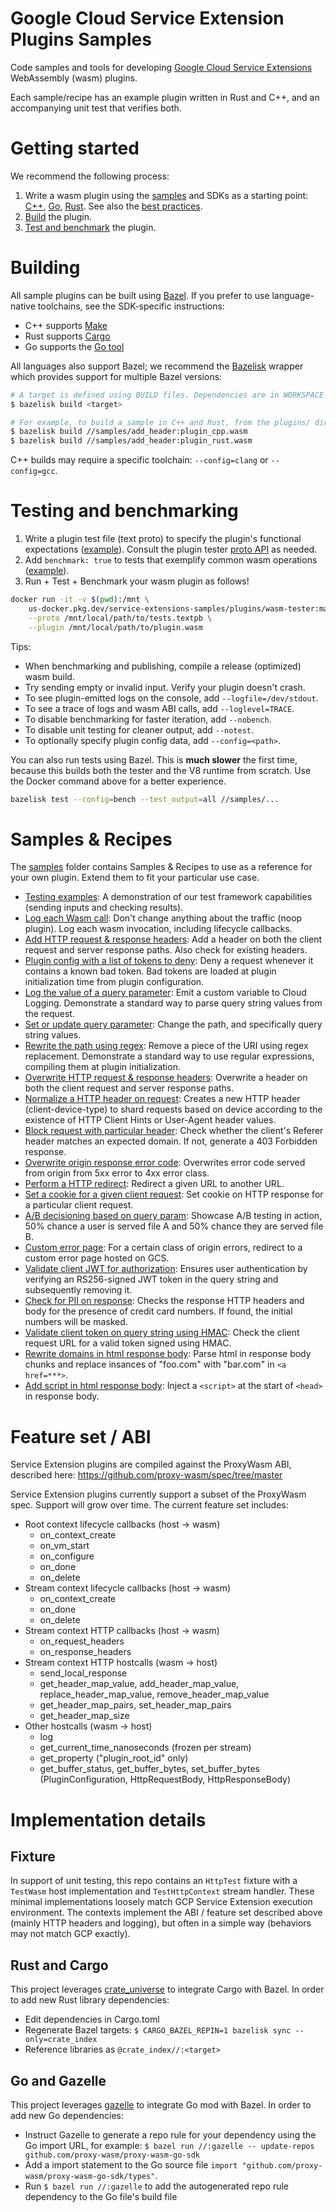 <a name="docs"></a>

# Google Cloud Service Extension Plugins Samples

Code samples and tools for developing
[Google Cloud Service Extensions](https://cloud.google.com/service-extensions/)
WebAssembly (wasm) plugins.

Each sample/recipe has an example plugin written in Rust and C++, and an
accompanying unit test that verifies both.

# Getting started

We recommend the following process:

1.  Write a wasm plugin using the [samples](#samples) and SDKs as a starting
    point: [C++](https://github.com/proxy-wasm/proxy-wasm-cpp-sdk),
    [Go](https://github.com/proxy-wasm/proxy-wasm-go-sdk),
    [Rust](https://github.com/proxy-wasm/proxy-wasm-rust-sdk). See also the
    [best practices](https://cloud.google.com/service-extensions/docs/plugin-best-practices).
1.  [Build](#build) the plugin.
1.  [Test and benchmark](#test) the plugin.

<a name="build"></a>

# Building

All sample plugins can be built using [Bazel](https://bazel.build/). If you
prefer to use language-native toolchains, see the SDK-specific instructions:

-   C++ supports
    [Make](https://github.com/proxy-wasm/proxy-wasm-cpp-sdk/blob/main/docs/building.md)
-   Rust supports
    [Cargo](https://github.com/proxy-wasm/proxy-wasm-rust-sdk/tree/main/examples/hello_world)
-   Go supports the
    [Go tool](https://github.com/proxy-wasm/proxy-wasm-go-sdk/blob/main/README.md#minimal-example-plugin)

All languages also support Bazel; we recommend the
[Bazelisk](https://github.com/bazelbuild/bazelisk#installation) wrapper which
provides support for multiple Bazel versions:

```bash
# A target is defined using BUILD files. Dependencies are in WORKSPACE.
$ bazelisk build <target>

# For example, to build a sample in C++ and Rust, from the plugins/ directory:
$ bazelisk build //samples/add_header:plugin_cpp.wasm
$ bazelisk build //samples/add_header:plugin_rust.wasm
```

C++ builds may require a specific toolchain: `--config=clang` or `--config=gcc`.

<a name="test"></a>

# Testing and benchmarking

1.  Write a plugin test file (text proto) to specify the plugin's functional
    expectations ([example](samples/testing/tests.textpb)). Consult the plugin
    tester [proto API](test/runner.proto) as needed.
1.  Add `benchmark: true` to tests that exemplify common wasm operations
    ([example](samples/add_header/tests.textpb)).
1.  Run + Test + Benchmark your wasm plugin as follows!

```bash
docker run -it -v $(pwd):/mnt \
    us-docker.pkg.dev/service-extensions-samples/plugins/wasm-tester:main \
    --proto /mnt/local/path/to/tests.textpb \
    --plugin /mnt/local/path/to/plugin.wasm
```

Tips:

-   When benchmarking and publishing, compile a release (optimized) wasm build.
-   Try sending empty or invalid input. Verify your plugin doesn't crash.
-   To see plugin-emitted logs on the console, add `--logfile=/dev/stdout`.
-   To see a trace of logs and wasm ABI calls, add `--loglevel=TRACE`.
-   To disable benchmarking for faster iteration, add `--nobench`.
-   To disable unit testing for cleaner output, add `--notest`.
-   To optionally specify plugin config data, add `--config=<path>`.

You can also run tests using Bazel. This is **much slower** the first time,
because this builds both the tester and the V8 runtime from scratch. Use the
Docker command above for a better experience.

```bash
bazelisk test --config=bench --test_output=all //samples/...
```

<a name="samples"></a>

# Samples & Recipes

The [samples](samples/) folder contains Samples & Recipes to use as a reference
for your own plugin. Extend them to fit your particular use case.

*   [Testing examples](samples/testing): A demonstration of our test framework
    capabilities (sending inputs and checking results).
*   [Log each Wasm call](samples/log_calls): Don't change anything about the
    traffic (noop plugin). Log each wasm invocation, including lifecycle
    callbacks.
*   [Add HTTP request & response headers](samples/add_header): Add a header on
    both the client request and server response paths. Also check for existing
    headers.
*   [Plugin config with a list of tokens to deny](samples/config_denylist): Deny
    a request whenever it contains a known bad token. Bad tokens are loaded at
    plugin initialization time from plugin configuration.
*   [Log the value of a query parameter](samples/log_query): Emit a custom
    variable to Cloud Logging. Demonstrate a standard way to parse query string
    values from the request.
*   [Set or update query parameter](samples/set_query): Change the path, and
    specifically query string values.
*   [Rewrite the path using regex](samples/regex_rewrite): Remove a piece of the
    URI using regex replacement. Demonstrate a standard way to use regular
    expressions, compiling them at plugin initialization.
*   [Overwrite HTTP request & response headers](samples/overwrite_header):
    Overwrite a header on both the client request and server response paths.
*   [Normalize a HTTP header on request](samples/normalize_header): Creates a
    new HTTP header (client-device-type) to shard requests based on device
    according to the existence of HTTP Client Hints or User-Agent header values.
*   [Block request with particular header](samples/block_request): Check whether
    the client's Referer header matches an expected domain. If not, generate a
    403 Forbidden response.
*   [Overwrite origin response error code](samples/overwrite_errcode):
    Overwrites error code served from origin from 5xx error to 4xx error class.
*   [Perform a HTTP redirect](samples/redirect): Redirect a given URL to another
    URL.
*   [Set a cookie for a given client request](samples/set_cookie): Set cookie on
    HTTP response for a particular client request.
*   [A/B decisioning based on query param](samples/ab_testing): Showcase A/B
    testing in action, 50% chance a user is served file A and 50% chance they
    are served file B.
*   [Custom error page](samples/add_custom_response): For a certain class of
    origin errors, redirect to a custom error page hosted on GCS.
*   [Validate client JWT for authorization](samples/jwt_auth): Ensures user
    authentication by verifying an RS256-signed JWT token in the query string
    and subsequently removing it.
*   [Check for PII on response](samples/check_pii): Checks the response HTTP
    headers and body for the presence of credit card numbers. If found, the
    initial numbers will be masked.
*   [Validate client token on query string using HMAC](samples/hmac_authtoken):
    Check the client request URL for a valid token signed using HMAC.
*   [Rewrite domains in html response body](samples/html_domain_rewrite/): Parse
    html in response body chunks and replace insances of "foo.com" with
    "bar.com" in `<a href=***>`.
*   [Add script in html response body](samples/content_injection/): Inject a
    `<script>` at the start of `<head>` in response body.

# Feature set / ABI

Service Extension plugins are compiled against the ProxyWasm ABI, described
here: https://github.com/proxy-wasm/spec/tree/master

Service Extension plugins currently support a subset of the ProxyWasm spec.
Support will grow over time. The current feature set includes:

*   Root context lifecycle callbacks (host -> wasm)
    *   on_context_create
    *   on_vm_start
    *   on_configure
    *   on_done
    *   on_delete
*   Stream context lifecycle callbacks (host -> wasm)
    *   on_context_create
    *   on_done
    *   on_delete
*   Stream context HTTP callbacks (host -> wasm)
    *   on_request_headers
    *   on_response_headers
*   Stream context HTTP hostcalls (wasm -> host)
    *   send_local_response
    *   get_header_map_value, add_header_map_value, replace_header_map_value,
        remove_header_map_value
    *   get_header_map_pairs, set_header_map_pairs
    *   get_header_map_size
*   Other hostcalls (wasm -> host)
    *   log
    *   get_current_time_nanoseconds (frozen per stream)
    *   get_property ("plugin_root_id" only)
    *   get_buffer_status, get_buffer_bytes, set_buffer_bytes
        (PluginConfiguration, HttpRequestBody, HttpResponseBody)

# Implementation details

## Fixture

In support of unit testing, this repo contains an `HttpTest` fixture with a
`TestWasm` host implementation and `TestHttpContext` stream handler. These
minimal implementations loosely match GCP Service Extension execution
environment. The contexts implement the ABI / feature set described above
(mainly HTTP headers and logging), but often in a simple way (behaviors may not
match GCP exactly).

## Rust and Cargo

This project leverages
[crate_universe](http://bazelbuild.github.io/rules_rust/crate_universe.html) to
integrate Cargo with Bazel. In order to add new Rust library dependencies:

*   Edit dependencies in Cargo.toml
*   Regenerate Bazel targets: `$ CARGO_BAZEL_REPIN=1 bazelisk sync
    --only=crate_index`
*   Reference libraries as `@crate_index//:<target>`

## Go and Gazelle

This project leverages [gazelle](https://github.com/bazel-contrib/bazel-gazelle)
to integrate Go mod with Bazel. In order to add new Go dependencies:

*   Instruct Gazelle to generate a repo rule for your dependency using the Go
    import URL, for example: `$ bazel run //:gazelle -- update-repos
    github.com/proxy-wasm/proxy-wasm-go-sdk`
*   Add a import statement to the Go source file `import
    "github.com/proxy-wasm/proxy-wasm-go-sdk/types"`.
*   Run `$ bazel run //:gazelle` to add the autogenerated repo rule dependency
    to the Go file's build file
